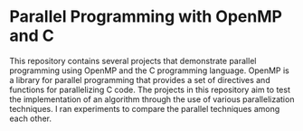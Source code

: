 # Parallel Programming with OpenMP and C

This repository contains several projects that demonstrate parallel programming using OpenMP and the C programming language. OpenMP is a library for parallel programming that provides a set of directives and functions for parallelizing C code. The projects in this repository aim to test the implementation of an algorithm through the use of various parallelization techniques. I ran experiments to compare the parallel techniques among each other. 
